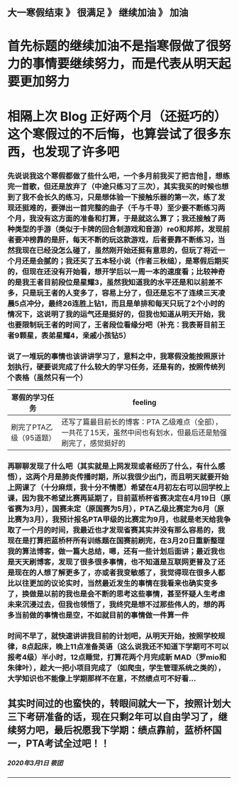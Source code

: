 大一寒假结束 》 很满足 》 继续加油 》 加油
---

# 首先标题的继续加油不是指寒假做了很努力的事情要继续努力，而是代表从明天起要更加努力

# 相隔上次 Blog 正好两个月（还挺巧的）这个寒假过的不后悔，也算尝试了很多东西，也发现了许多吧

### 先说说我这个寒假都做了些什么吧，一个多月前我买了把吉他🎸，想练完一首歌，但还是放弃了（中途只练习了三次），其实我买的时候也想到了我不会长久的练习，只是想体验一下接触乐器的第一次，练了发现还挺难的，要弹出一首完整的曲子（千与千寻）至少要不断练习两个月，我没有这方面的准备和打算，于是就这么算了；我还接触了两种类型的手游（类似于卡牌的回合制游戏和音游）re0和邦邦，发现前者要冲榜靠的是肝，每天不断的玩这款游戏，后者要靠不断练习，当然我现在已经没怎么碰了，虽然刚开始还挺有意思的，但玩了将近一个月还是会腻的；我还买了五本轻小说（作者三秋缒），是寒假后期买的，但现在还没有开始看，想开学后以一周一本的速度看；比较神奇的是我王者目前段位是星耀3，虽然我知道我的水平还是和以前差不多，只是玩王者的人变多了，容易上分了，但还是忘不了连续三天凌晨5点冲分，最终26连胜上钻1，而且是单排和每天只玩了2个小时的情况下，这说明了我的运气还是挺好的，但我也知道从明天开始，我也要限制玩王者的时间了，王者段位看缘分吧（补充：我表哥目前王者9颗星，表弟星耀4，亲戚小孩钻5）

### 说了一堆玩的事情也该讲讲学习了，意料之中，我寒假没能按照原计划执行，硬要说完成了什么较大的学习任务，还是有的，按照传统列个表格（虽然只有一个）

| 寒假的学习任务   | feeling |     
 -------------       |-------------
| 刷完了PTA乙级（95道题） | 还写了篇最目前长的博客：PTA 乙级难点（全部），一共花了15天，虽然中间也有划水，但最后还是勉强刷完了，感觉挺好的 |

### 再聊聊发现了什么吧（其实就是上网发现或者经历了什么，有什么感悟），这两个月是肺炎传播时期，所以我很少出门，而且明天就要开始上网课了（十分麻烦，我十分不情愿）希望在4月初左右可以回学校上课，因为我不希望比赛再延期了，目前蓝桥杯省赛决定在4月19日（原省赛为3月），国赛未定（原国赛为5月），PTA乙级比赛定为6月（原比赛为3月），我预计报名PTA甲级的比赛定为9月，也就是老天给我争取了一个月的时间，我最近也才发现省赛其实并没有那么容易的，我现在是打算把蓝桥杯所有训练题在国赛前刷完，在3月20日重新整理我的算法博客，做一篇大总结，嗯，还有一些计划后面讲；最近我也是天天刷博客，发现了很多很多事情，也不知道是互联网更普及了还是现在的人想了解更多了，亦或者我变敏感了，我觉得现在很多人都比以往更加的议论实时，当然最近发生的事情在我看来也确实变多了，换做是以前的我也是会不断的思考这些事情，甚至怀疑人生考虑未来沉浸过去，但我也领悟了，我终究是想不过那些伟人的，想的再多当前做的事情也是空，不如就目前的事情做一件算一件

### 时间不早了，就快速讲讲我目前的计划吧，从明天开始，按照学校规律，8点起床，晚上11点准备英语（这么说我还不知道下学期可不可以报考4级）半小时，12点睡觉，打算花两个月完成新 MAD（罗mio和朱律叶），趁大一把小项目完成了（如爬虫，学生管理系统之类的），大学知识也不能像上学期那样不在意，不然绩点可不好看...

## 其实时间过的也蛮快的，转眼间就大一下，按照计划大三下考研准备的话，现在只剩2年可以自由学习了，继续努力吧，最后祝愿我下学期：绩点靠前，蓝桥杯国一，PTA考试全过吧！！




##### 2020年3月1日 筱团
---
